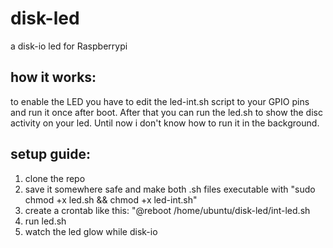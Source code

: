 # disk-led
a disk-io led for Raspberrypi
## how it works:
to enable the LED you have to edit the led-int.sh script to your GPIO pins and run it once after boot. 
After that you can run the led.sh to show the disc activity on your led. Until now i don't know how to run it in the background.
## setup guide:
1. clone the repo
2. save it somewhere safe and make both .sh files executable with "sudo chmod +x led.sh && chmod +x led-int.sh"
3. create a crontab like this: "@reboot /home/ubuntu/disk-led/int-led.sh
4. run led.sh
5. watch the led glow while disk-io
